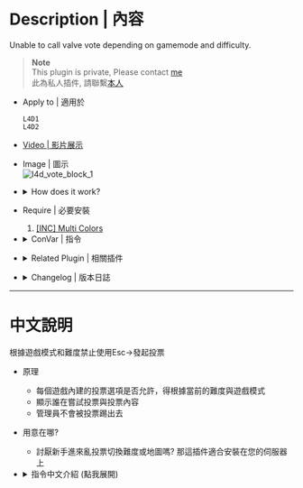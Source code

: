 # Description | 內容
Unable to call valve vote depending on gamemode and difficulty.

> __Note__ <br/>
This plugin is private, Please contact [me](https://github.com/fbef0102/Game-Private_Plugin#私人插件列表-private-plugins-list)<br/>
此為私人插件, 請聯繫[本人](https://github.com/fbef0102/Game-Private_Plugin#私人插件列表-private-plugins-list)

* Apply to | 適用於
    ```
    L4D1
    L4D2
    ```

* [Video | 影片展示](https://youtu.be/SLV-CqriK8k)

* Image | 圖示
	<br/>![l4d_vote_block_1](image/l4d_vote_block_1.jpg)

* <details><summary>How does it work?</summary>

	* When idiot player tries to call valve vote to change difficulty or change map, block the vote and display message
    * Admin is immune of being kicked
</details>

* Require | 必要安裝
	1. [[INC] Multi Colors](https://github.com/fbef0102/L4D1_2-Plugins/releases/tag/Multi-Colors)

* <details><summary>ConVar | 指令</summary>

    * cfg/sourcemod/l4d_vote_block.cfg
        ```php
        // 0=Plugin off, 1=Plugin on.
        l4d_vote_block_allow "1"

        // If 1, allow spectator to call vote.
        l4d_vote_block_allow_spectator "0"

        // Turn on vote 'Return to Lobby' in these game modes. -1: Block All, 0=Allow All, 1=Coop/Realism, 2=Survival, 4=Versus, 8=Scavenge. Add numbers together.
        l4d_vote_block_modes_tog_returntolobby "0"

        // Turn on vote 'Return to Lobby' in these difficulty. -1: Block All, 0=Allow All, 1=Easy, 2=Normal, 4=Hard, 8=Impossible. Add numbers together. (Only check difficulty in Coop/Realism)
        l4d_vote_block_difficulty_tog_returntolobby "0"

        // Turn on vote 'Restart Game' in these game modes. -1: Block All, 0=Allow All, 1=Coop/Realism, 2=Survival, 4=Versus, 8=Scavenge. Add numbers together.
        l4d_vote_block_modes_tog_restartgame "0"

        // Turn on vote 'Restart Game' in these difficulty. -1: Block All, 0=Allow All, 1=Easy, 2=Normal, 4=Hard, 8=Impossible. Add numbers together. (Only check difficulty in Coop/Realism)
        l4d_vote_block_difficulty_tog_restartgame "0"

        // Turn on vote 'Change Difficulty' in these game modes. -1: Block All, 0=Allow All, 1=Coop/Realism, 2=Survival, 4=Versus, 8=Scavenge. Add numbers together.
        l4d_vote_block_modes_tog_changedifficulty "0"

        // Turn on vote 'Change Difficulty' in these difficulty. -1: Block All, 0=Allow All, 1=Easy, 2=Normal, 4=Hard, 8=Impossible. Add numbers together. (Only check difficulty in Coop/Realism)
        l4d_vote_block_difficulty_tog_changedifficulty "0"

        // Turn on vote 'Change Mission' in these game modes. -1: Block All, 0=Allow All, 1=Coop/Realism, 2=Survival, 4=Versus, 8=Scavenge. Add numbers together.
        l4d_vote_block_modes_tog_changemission "0"

        // Turn on vote 'Change Mission' in these difficulty. -1: Block All, 0=Allow All, 1=Easy, 2=Normal, 4=Hard, 8=Impossible. Add numbers together. (Only check difficulty in Coop/Realism)
        l4d_vote_block_difficulty_tog_changemission "0"

        // Turn on vote 'Change Chapter' in these game modes. -1: Block All, 0=Allow All, 1=Coop/Realism, 2=Survival, 4=Versus, 8=Scavenge. Add numbers together.
        l4d_vote_block_modes_tog_changechapter "0"

        // Turn on vote 'Change Chapter' in these difficulty. -1: Block All, 0=Allow All, 1=Easy, 2=Normal, 4=Hard, 8=Impossible. Add numbers together. (Only check difficulty in Coop/Realism)
        l4d_vote_block_difficulty_tog_changechapter "0"

        // Turn on vote 'Change Alltalk' in these game modes. -1: Block All, 0=Allow All, 1=Coop/Realism, 2=Survival, 4=Versus, 8=Scavenge. Add numbers together.
        l4d_vote_block_modes_tog_changealltalk "0"

        // Turn on vote 'Change Alltalk' in these difficulty. -1: Block All, 0=Allow All, 1=Easy, 2=Normal, 4=Hard, 8=Impossible. Add numbers together. (Only check difficulty in Coop/Realism)
        l4d_vote_block_difficulty_tog_changealltalk "0"

        // Turn on vote 'Kick' in these game modes. -1: Block All, 0=Allow All, 1=Coop/Realism, 2=Survival, 4=Versus, 8=Scavenge. Add numbers together.
        l4d_vote_block_modes_tog_kick "0"

        // Turn on vote 'Kick' in these difficulty. -1: Block All, 0=Allow All, 1=Easy, 2=Normal, 4=Hard, 8=Impossible. Add numbers together. (Only check difficulty in Coop/Realism)
        l4d_vote_block_difficulty_tog_kick "0"

        // Players with these flags have immune of being kicked by vote. (Empty = Everyone, -1: Nobody)
        l4d_vote_block_kick_immune_flag "z"
        ```
</details>

* <details><summary>Related Plugin | 相關插件</summary>

	1. [kickthevoter](/L4D_插件/Anti_Griefer_防惡意路人/kickthevoter): Make It So The Person Calling The Vote Gets Kicked!
		> 使用Esc->發起投票的人將會被反踢出去伺服器
</details>

* <details><summary>Changelog | 版本日誌</summary>

    * v1.2 (2024-2-21)
        * Update cvars

    * v1.1 (2023-09-06)
        * Admin kick immune

    * v1.0
	    * Initial Release
</details>

- - - -
# 中文說明
根據遊戲模式和難度禁止使用Esc->發起投票

* 原理
    * 每個遊戲內建的投票選項是否允許，得根據當前的難度與遊戲模式
    * 顯示誰在嘗試投票與投票內容
    * 管理員不會被投票踢出去

* 用意在哪?
    * 討厭新手進來亂投票切換難度或地圖嗎? 那這插件適合安裝在您的伺服器上

* <details><summary>指令中文介紹 (點我展開)</summary>

    * cfg/sourcemod/l4d_vote_block.cfg
        ```php
        // 0=關閉插件, 1=啟動插件
        l4d_vote_block_allow "1"

        // 為1時，允許觀眾使用Esc->投票功能。
        l4d_vote_block_allow_spectator "0"

        // 在那些遊戲模式中啟用投票『返回大廳』，-1: 不允許, 0=全部、1=戰役/寫實、2=生存、4=對抗、8=清道夫，將數字相加。
        l4d_vote_block_modes_tog_returntolobby "0"

        // 在那些遊戲難度中啟用投票『返回大廳』，-1: 不允許, 0=全部、1=簡單、2=一般、4=進階、8=專家，將數字相加(僅在 戰役/寫實中檢查難度)。
        l4d_vote_block_difficulty_tog_returntolobby "0"

        // 在那些遊戲模式中啟用投票『重新開始戰役/章節』，-1: 不允許, 0=全部、1=戰役/寫實、2=生存、4=對抗、8=清道夫，將數字相加。
        l4d_vote_block_modes_tog_restartgame "0"

        // 在那些遊戲難度中啟用投票『重新開始戰役/章節』，-1: 不允許, 0=全部、1=簡單、2=一般、4=進階、8=專家，將數字相加(僅在 戰役/寫實中檢查難度)。
        l4d_vote_block_difficulty_tog_restartgame "0"

        // 在那些遊戲模式中啟用投票『變更難度』，-1: 不允許, 0=全部、1=戰役/寫實、2=生存、4=對抗、8=清道夫，將數字相加。
        l4d_vote_block_modes_tog_changedifficulty "0"

        // 在那些遊戲難度中啟用投票『變更難度』，-1: 不允許, 0=全部、1=簡單、2=一般、4=進階、8=專家，將數字相加(僅在 戰役/寫實中檢查難度)。
        l4d_vote_block_difficulty_tog_changedifficulty "0"

        // 在那些遊戲模式中啟用投票『開始新戰役』，-1: 不允許, 0=全部、1=戰役/寫實、2=生存、4=對抗、8=清道夫，將數字相加。
        l4d_vote_block_modes_tog_changemission "0"

        // 在那些遊戲難度中啟用投票『開始新戰役』，-1: 不允許, 0=全部、1=簡單、2=一般、4=進階、8=專家，將數字相加(僅在 戰役/寫實中檢查難度)。
        l4d_vote_block_difficulty_tog_changemission "0"

        // 在那些遊戲模式中啟用投票『選擇戰役章節』，-1: 不允許, 0=全部、1=戰役/寫實、2=生存、4=對抗、8=清道夫，將數字相加。
        l4d_vote_block_modes_tog_changechapter "0"

        // 在那些遊戲難度中啟用投票『選擇戰役章節』，-1: 不允許, 0=全部、1=簡單、2=一般、4=進階、8=專家，將數字相加(僅在 戰役/寫實中檢查難度)。
        l4d_vote_block_difficulty_tog_changechapter "0"

        // 在那些遊戲模式中啟用投票『更變為全體交談』，-1: 不允許, 0=全部、1=戰役/寫實、2=生存、4=對抗、8=清道夫，將數字相加。
        l4d_vote_block_modes_tog_changealltalk "0"

        // 在那些遊戲難度中啟用投票『更變為全體交談』，-1: 不允許, 0=全部、1=簡單、2=一般、4=進階、8=專家，將數字相加(僅在 戰役/寫實中檢查難度)。
        l4d_vote_block_difficulty_tog_changealltalk "0"

        // 在那些遊戲模式中啟用投票『踢掉玩家』，-1: 不允許, 0=全部、1=戰役/寫實、2=生存、4=對抗、8=清道夫，將數字相加。
        l4d_vote_block_modes_tog_kick "0"

        // 在那些遊戲難度中啟用投票『踢掉玩家』，-1: 不允許, 0=全部、1=簡單、2=一般、4=進階、8=專家，將數字相加(僅在 戰役/寫實中檢查難度)。
        l4d_vote_block_difficulty_tog_kick "0"

        // 投票『踢掉玩家』選項裡，擁有這些權限的玩家不會被踢 (留白 = 所有人都不可以被踢, -1: 任何人都可以被踢)
        l4d_vote_block_kick_immune_flag "z"
        ```
</details>



